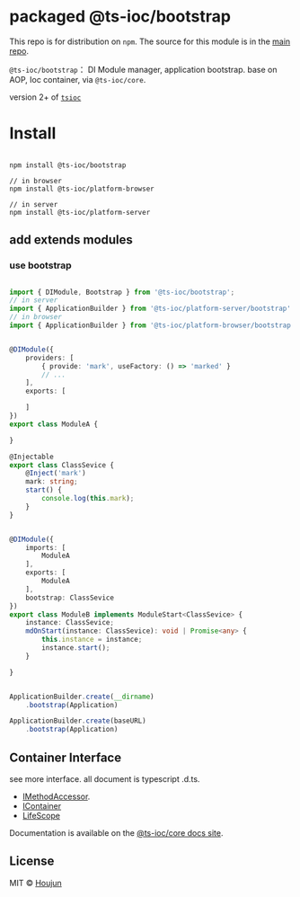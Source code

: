 # packaged @ts-ioc/bootstrap

This repo is for distribution on `npm`. The source for this module is in the
[main repo](https://github.com/zhouhoujun/tsioc).

`@ts-ioc/bootstrap`： DI Module manager, application bootstrap. base on AOP, Ioc container, via `@ts-ioc/core`.

version 2+ of [`tsioc`](https://www.npmjs.com/zhouhoujun/package/tsioc)
# Install

```shell

npm install @ts-ioc/bootstrap

// in browser
npm install @ts-ioc/platform-browser

// in server
npm install @ts-ioc/platform-server
```

## add extends modules

### use bootstrap


```ts

import { DIModule, Bootstrap } from '@ts-ioc/bootstrap';
// in server
import { ApplicationBuilder } from '@ts-ioc/platform-server/bootstrap'
// in browser
import { ApplicationBuilder } from '@ts-ioc/platform-browser/bootstrap'


@DIModule({
    providers: [
        { provide: 'mark', useFactory: () => 'marked' }
        // ...
    ],
    exports: [

    ]
})
export class ModuleA {

}

@Injectable
export class ClassSevice {
    @Inject('mark')
    mark: string;
    start() {
        console.log(this.mark);
    }
}


@DIModule({
    imports: [
        ModuleA
    ],
    exports: [
        ModuleA
    ],
    bootstrap: ClassSevice
})
export class ModuleB implements ModuleStart<ClassSevice> {
    instance: ClassSevice;
    mdOnStart(instance: ClassSevice): void | Promise<any> {
        this.instance = instance;
        instance.start();
    }

}


ApplicationBuilder.create(__dirname)
    .bootstrap(Application)

ApplicationBuilder.create(baseURL)
    .bootstrap(Application)

```


## Container Interface

see more interface. all document is typescript .d.ts.

* [IMethodAccessor](https://github.com/zhouhoujun/tsioc/blob/master/packages/core/src/IMethodAccessor.ts).
* [IContainer](https://github.com/zhouhoujun/tsioc/blob/master/packages/core/src/IContainer.ts)
* [LifeScope](https://github.com/zhouhoujun/tsioc/blob/master/packages/core/src/LifeScope.ts)

Documentation is available on the
[@ts-ioc/core docs site](https://github.com/zhouhoujun/tsioc).

## License

MIT © [Houjun](https://github.com/zhouhoujun/)